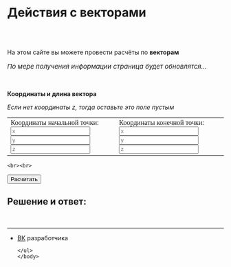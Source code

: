 <html>
	<head>
		<title>Векторы</title>
		<meta charset="utf-8">	
		<link rel="stylesheet" href="vector.css"/>
		<link rel="preconnect" href="https://fonts.googleapis.com">
		<link rel="preconnect" href="https://fonts.gstatic.com" crossorigin>
		<link href="https://fonts.googleapis.com/css2?family=Comfortaa&display=swap" rel="stylesheet">
		<link rel="shortcut icon" href="index.webp"/>
	</head>
	<body>
	<h1 class="title">Действия с векторами</h1> <br><br>
	<p class="text">На этом сайте вы можете провести расчёты по <b>векторам</b></p>
	<p class="text" style="font-size: 15px"><em>По мере получения информации страница будет обновлятся...</em></p>
	<br>
		<p class="text-field__label1"><b>Координаты и длина вектора</b></p>
		<p class="text"><em>Если нет координаты z, тогда оставьте это поле пустым</em></p>
		<style>
			table.text  {
			 width:  100%; /* Ширина таблицы */
			 border-spacing: 0; /* Расстояние между ячейками */
			}
			table.textik  {
				width:  15%; /* Ширина таблицы */
				cellspacing: 2px; /* Расстояние между ячейками */
			   }
			td.2te { /* Правая ячейка */ 
			 text-align: calc(center*50%); /* Выравнивание по правому краю */
			}
			td.1te { /* левая ячейка */ 
			 text-align: calc(left * 50%); 
			}
			td.2tet { /* Правая ячейка */ 
				text-align: calc(center*70%); /* Выравнивание по правому краю */
			   }
			   td.1tet { /* левая ячейка */ 
				text-align: calc(left *30%); 
			   }
		   </style>
		<table class="text" align="center"> 
			<tr>
			<td class="1te" style="text-align:left; font-family: 'Comfortaa', cursive; width=50%">
			Координаты начальной точки: 
			<input class="text-field__input" type="text" name="razmer" id="x1" placeholder="x">
			<input class="text-field__input" type="text" name="razmer" id="y1" placeholder="y">
			<input class="text-field__input" type="text" name="razmer" id="z1" placeholder="z">
			</td>
			<td class="2te" style="text-align:left; font-family: 'Comfortaa', cursive; width=50%">
			Координаты конечной точки:
			<input class="text-field__input" type="text" name="razmer" id="x2" placeholder="x">
			<input class="text-field__input" type="text" name="razmer" id="y2" placeholder="y">
			<input class="text-field__input" type="text" name="razmer" id="z2" placeholder="z">
			</td>
			</tr>
	</table>  
	
	<br><br>
 <button class="btn1">Расчитать</button> 
 <br>
 <h2 class="title">Решение и ответ:</h2>
 <div class="answers">
 <div class="out1"></div>
 <div class="out2"></div>
 <div class="out3"></div>
 <div class="out4"></div>
 <div class="out5"></div>
 <div class="out6"></div>
 <div class="out7"></div>
 <div class="out8"></div>
 <div class="out9"></div>
 </div>
 <br>
<script src="main.js"></script>
	<hr>
	<ul>
		<li class="vk"><a href="https://vk.com/whoamin">ВК</a> разработчика</li>

	</ul>  
	</body>
